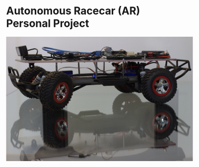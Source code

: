 # Autonomous Racecar (AR) <br/>Personal Project

![Side view](/photo/side_view.jpg "Side View")
<br/>



